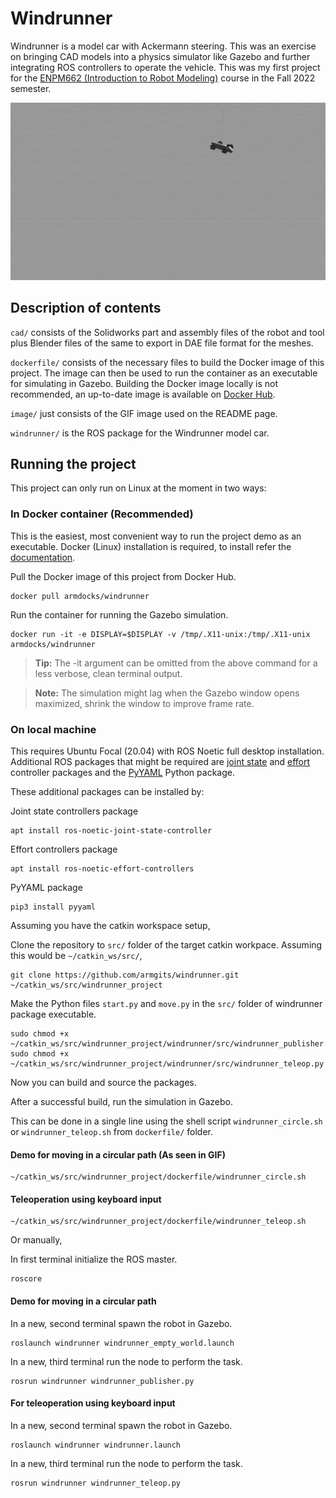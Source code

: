 # Windrunner
Windrunner is a model car with Ackermann steering. This was an exercise on bringing CAD models into a physics simulator like Gazebo and further integrating ROS controllers to operate the vehicle. This was my first project for the [ENPM662 (Introduction to Robot Modeling)](https://app.testudo.umd.edu/soc/search?courseId=ENPM662&sectionId=&termId=202308&_openSectionsOnly=on&creditCompare=&credits=&courseLevelFilter=ALL&instructor=&_facetoface=on&_blended=on&_online=on&courseStartCompare=&courseStartHour=&courseStartMin=&courseStartAM=&courseEndHour=&courseEndMin=&courseEndAM=&teachingCenter=ALL&_classDay1=on&_classDay2=on&_classDay3=on&_classDay4=on&_classDay5=on) course in the Fall 2022 semester.

<p align="center"><img src="./image/windrunner.gif"></p>

## Description of contents
`cad/` consists of the Solidworks part and assembly files of the robot and tool plus Blender files of the same to export in DAE file format for the meshes.

`dockerfile/` consists of the necessary files to build the Docker image of this project. The image can then be used to run the container as an executable for simulating in Gazebo. Building the Docker image locally is not recommended, an up-to-date image is available on [Docker Hub](https://hub.docker.com/r/armdocks/windrunner).

`image/` just consists of the GIF image used on the README page.

`windrunner/` is the ROS package for the Windrunner model car.

## Running the project
This project can only run on Linux at the moment in two ways:
### In Docker container (Recommended)
This is the easiest, most convenient way to run the project demo as an executable. Docker (Linux) installation is required, to install refer the [documentation](https://docs.docker.com/engine/install/).

Pull the Docker image of this project from Docker Hub.
```
docker pull armdocks/windrunner
```

Run the container for running the Gazebo simulation.
```
docker run -it -e DISPLAY=$DISPLAY -v /tmp/.X11-unix:/tmp/.X11-unix armdocks/windrunner
```
>**Tip:** The -it argument can be omitted from the above command for a less verbose, clean terminal output.

>**Note:** The simulation might lag when the Gazebo window opens maximized, shrink the window to improve frame rate.

### On local machine
This requires Ubuntu Focal (20.04) with ROS Noetic full desktop installation. Additional ROS packages that might be required are [joint state](http://wiki.ros.org/joint_state_controller) and [effort](http://wiki.ros.org/effort_controllers) controller packages and the [PyYAML](https://pypi.org/project/PyYAML/) Python package.

These additional packages can be installed by:

Joint state controllers package
```
apt install ros-noetic-joint-state-controller
```
Effort controllers package
```
apt install ros-noetic-effort-controllers
```
PyYAML package
```
pip3 install pyyaml
```
Assuming you have the catkin workspace setup, 

Clone the repository to `src/` folder of the target catkin workpace. Assuming this would be `~/catkin_ws/src/`,
```
git clone https://github.com/armgits/windrunner.git ~/catkin_ws/src/windrunner_project
```
Make the Python files `start.py` and `move.py` in the `src/` folder of windrunner package executable.
```
sudo chmod +x ~/catkin_ws/src/windrunner_project/windrunner/src/windrunner_publisher.py
sudo chmod +x ~/catkin_ws/src/windrunner_project/windrunner/src/windrunner_teleop.py
```
Now you can build and source the packages.

After a successful build, run the simulation in Gazebo. 

This can be done in a single line using the shell script `windrunner_circle.sh` or `windrunner_teleop.sh` from `dockerfile/` folder.

#### Demo for moving in a circular path (As seen in GIF)
```
~/catkin_ws/src/windrunner_project/dockerfile/windrunner_circle.sh
```
#### Teleoperation using keyboard input
```
~/catkin_ws/src/windrunner_project/dockerfile/windrunner_teleop.sh
```
Or manually,

In first terminal initialize the ROS master.
```
roscore
```
#### Demo for moving in a circular path
In a new, second terminal spawn the robot in Gazebo.
```
roslaunch windrunner windrunner_empty_world.launch
```
In a new, third terminal run the node to perform the task.
```
rosrun windrunner windrunner_publisher.py
```
#### For teleoperation using keyboard input
In a new, second terminal spawn the robot in Gazebo.
```
roslaunch windrunner windrunner.launch
```
In a new, third terminal run the node to perform the task.
```
rosrun windrunner windrunner_teleop.py
```

